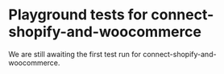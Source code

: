 # Playground tests for connect-shopify-and-woocommerce
We are still awaiting the first test run for connect-shopify-and-woocommerce.
